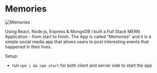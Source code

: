 # Memories

![Memories](https://i.ibb.co/Z8Y0CJv/Screenshot-2020-10-30-at-11-10-04.png)



Using React, Node.js, Express & MongoDB i built a Full Stack MERN Application - from start to finish. The App is called "Memories" and it is a simple social media app that allows users to post interesting events that happened in their lives.



Setup:
- run ```npm i && npm start``` for both client and server side to start the app
